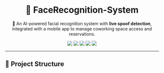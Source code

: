 <h1 align="center">🧠 FaceRecognition-System</h1>
<p align="center">
  🔐 An AI-powered facial recognition system with <strong>live spoof detection</strong>, 
  integrated with a mobile app to manage coworking space access and reservations.
</p>

<p align="center">
  <img src="https://img.shields.io/badge/Python-3.7%2B-blue?logo=python">
  <img src="https://img.shields.io/badge/OpenCV-4.x-red?logo=opencv">
  <img src="https://img.shields.io/badge/face_recognition-Yes-brightgreen">
  <img src="https://img.shields.io/badge/Mobile%20App-Integrated-orange?logo=android">
  <img src="https://img.shields.io/badge/License-MIT-lightgrey?logo=license">
</p>

---

## 📁 Project Structure
